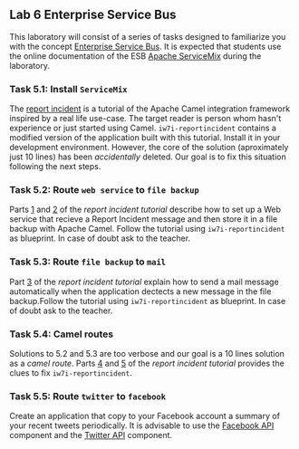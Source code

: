 ## Lab 6 Enterprise Service Bus

This laboratory will consist of a series of tasks designed to familiarize you with the concept 
[Enterprise Service Bus](http://en.wikipedia.org/wiki/Enterprise_service_bus). It is expected that 
students use the online documentation of the ESB [Apache ServiceMix](http://servicemix.apache.org/) 
during the laboratory.

### Task 5.1: Install `ServiceMix`

The [report incident](http://camel.apache.org/tutorial-example-reportincident.html) is a tutorial of the Apache Camel integration framework inspired by a real life use-case. The target reader is person whom hasn't experience or just started using Camel. `iw7i-reportincident` contains a modified version of the application built with this tutorial. Install it in your development environment. However, the core of the solution (aproximately just 10 lines) has been *accidentally* deleted. Our goal is to fix this situation following the next steps.

### Task 5.2: Route `web service` to `file backup`

Parts [1](http://camel.apache.org/tutorial-example-reportincident-part1.html) and [2](http://camel.apache.org/tutorial-example-reportincident-part2.html) of the *report incident tutorial* describe how to set up a Web service that recieve a Report Incident message and then store it in a file backup with Apache Camel. Follow the tutorial using `iw7i-reportincident` as blueprint. In case of doubt ask to the teacher.

### Task 5.3: Route `file backup` to `mail`

Part [3](http://camel.apache.org/tutorial-example-reportincident-part3.html) of the *report incident tutorial* explain how to send a mail message automatically when the application dectects a new message in the file backup.Follow the tutorial using `iw7i-reportincident` as blueprint. In case of doubt ask to the teacher.

### Task 5.4: Camel routes

Solutions to 5.2 and 5.3 are too verbose and our goal is a 10 lines solution as a *camel route*. Parts [4](http://camel.apache.org/tutorial-example-reportincident-part4.html) and [5](http://camel.apache.org/tutorial-example-reportincident-part5.html) of the *report incident tutorial*
provides the clues to fix  `iw7i-reportincident`. 

### Task 5.5: Route `twitter` to `facebook`

Create an application that copy to your Facebook account a summary of your recent tweets periodically. It is advisable to use the [Facebook API](http://camel.apache.org/facebook.html) component and the [Twitter API](http://camel.apache.org/twitter.html) component. 

